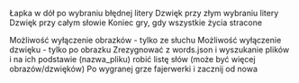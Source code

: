 Łapka w dół po wybraniu błędnej litery
Dzwięk przy złym wybraniu litery
Dzwięk przy całym słowie
Koniec gry, gdy wszystkie życia stracone

Możliwość wyłączenie obrazków - tylko ze słuchu
Możliwość wyłączenie dzwięku - tylko po obrazku
Zrezygnować z words.json i wyszukanie plików i na ich podstawie (nazwa_pliku) robić listę słów (może być więcej obrazów/dzwięków)
Po wygranej grze fajerwerki i zacznij od nowa
